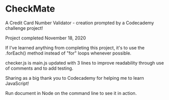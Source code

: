 # CheckMate
A Credit Card Number Validator - creation prompted by a Codecademy challenge project!

Project completed November 18, 2020

If I've learned anything from completing this project, it's to use the .forEach() method instead of "for" loops whenever possible.

checker.js is main.js updated with 3 lines to improve readability through use of comments and to add testing.

Sharing as a big thank you to Codecademy for helping me to learn JavaScript! 

Run document in Node on the command line to see it in action.
